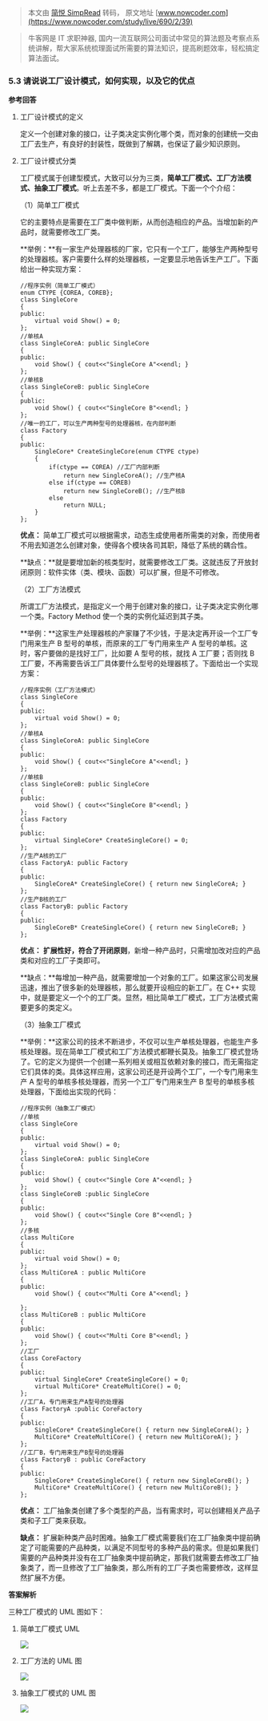 > 本文由 [简悦 SimpRead](http://ksria.com/simpread/) 转码， 原文地址 [www.nowcoder.com](https://www.nowcoder.com/study/live/690/2/39)

> 牛客网是 IT 求职神器, 国内一流互联网公司面试中常见的算法题及考察点系统讲解，帮大家系统梳理面试所需要的算法知识，提高刷题效率，轻松搞定算法面试。

### 5.3 请说说工厂设计模式，如何实现，以及它的优点

**参考回答**

1.  工厂设计模式的定义
    
    定义一个创建对象的接口，让子类决定实例化哪个类，而对象的创建统一交由工厂去生产，有良好的封装性，既做到了解耦，也保证了最少知识原则。
    
2.  工厂设计模式分类
    
    工厂模式属于创建型模式，大致可以分为三类，**简单工厂模式、工厂方法模式、抽象工厂模式**。听上去差不多，都是工厂模式。下面一个个介绍：
    
    （1）简单工厂模式
    
    它的主要特点是需要在工厂类中做判断，从而创造相应的产品。当增加新的产品时，就需要修改工厂类。
    
    **举例：**有一家生产处理器核的厂家，它只有一个工厂，能够生产两种型号的处理器核。客户需要什么样的处理器核，一定要显示地告诉生产工厂。下面给出一种实现方案：
    
    ```
    //程序实例（简单工厂模式）
    enum CTYPE {COREA, COREB};     
    class SingleCore    
    {    
    public:    
        virtual void Show() = 0;  
    };    
    //单核A    
    class SingleCoreA: public SingleCore    
    {    
    public:    
        void Show() { cout<<"SingleCore A"<<endl; }    
    };    
    //单核B    
    class SingleCoreB: public SingleCore    
    {    
    public:    
        void Show() { cout<<"SingleCore B"<<endl; }    
    };    
    //唯一的工厂，可以生产两种型号的处理器核，在内部判断    
    class Factory    
    {    
    public:     
        SingleCore* CreateSingleCore(enum CTYPE ctype)    
        {    
            if(ctype == COREA) //工厂内部判断    
                return new SingleCoreA(); //生产核A    
            else if(ctype == COREB)    
                return new SingleCoreB(); //生产核B    
            else    
                return NULL;    
        }    
    };    
    
    ```
    
    **优点：** 简单工厂模式可以根据需求，动态生成使用者所需类的对象，而使用者不用去知道怎么创建对象，使得各个模块各司其职，降低了系统的耦合性。
    
    **缺点：**就是要增加新的核类型时，就需要修改工厂类。这就违反了开放封闭原则：软件实体（类、模块、函数）可以扩展，但是不可修改。
    
    （2）工厂方法模式
    
    所谓工厂方法模式，是指定义一个用于创建对象的接口，让子类决定实例化哪一个类。Factory Method 使一个类的实例化延迟到其子类。
    
    **举例：**这家生产处理器核的产家赚了不少钱，于是决定再开设一个工厂专门用来生产 B 型号的单核，而原来的工厂专门用来生产 A 型号的单核。这时，客户要做的是找好工厂，比如要 A 型号的核，就找 A 工厂要；否则找 B 工厂要，不再需要告诉工厂具体要什么型号的处理器核了。下面给出一个实现方案：
    
    ```
    //程序实例（工厂方法模式）
    class SingleCore    
    {    
    public:    
        virtual void Show() = 0;  
    };    
    //单核A    
    class SingleCoreA: public SingleCore    
    {    
    public:    
        void Show() { cout<<"SingleCore A"<<endl; }    
    };    
    //单核B    
    class SingleCoreB: public SingleCore    
    {    
    public:    
        void Show() { cout<<"SingleCore B"<<endl; }    
    };    
    class Factory    
    {    
    public:    
        virtual SingleCore* CreateSingleCore() = 0;  
    };    
    //生产A核的工厂    
    class FactoryA: public Factory    
    {    
    public:    
        SingleCoreA* CreateSingleCore() { return new SingleCoreA; }    
    };    
    //生产B核的工厂    
    class FactoryB: public Factory    
    {    
    public:    
        SingleCoreB* CreateSingleCore() { return new SingleCoreB; }    
    };  
    
    ```
    
    **优点：** **扩展性好，符合了开闭原则**，新增一种产品时，只需增加改对应的产品类和对应的工厂子类即可。
    
    **缺点：**每增加一种产品，就需要增加一个对象的工厂。如果这家公司发展迅速，推出了很多新的处理器核，那么就要开设相应的新工厂。在 C++ 实现中，就是要定义一个个的工厂类。显然，相比简单工厂模式，工厂方法模式需要更多的类定义。
    
    （3）抽象工厂模式
    
    **举例：**这家公司的技术不断进步，不仅可以生产单核处理器，也能生产多核处理器。现在简单工厂模式和工厂方法模式都鞭长莫及。抽象工厂模式登场了。它的定义为提供一个创建一系列相关或相互依赖对象的接口，而无需指定它们具体的类。具体这样应用，这家公司还是开设两个工厂，一个专门用来生产 A 型号的单核多核处理器，而另一个工厂专门用来生产 B 型号的单核多核处理器，下面给出实现的代码：
    
    ```
    //程序实例（抽象工厂模式）
    //单核    
    class SingleCore     
    {    
    public:    
        virtual void Show() = 0;  
    };    
    class SingleCoreA: public SingleCore      
    {    
    public:    
        void Show() { cout<<"Single Core A"<<endl; }    
    };    
    class SingleCoreB :public SingleCore    
    {    
    public:    
        void Show() { cout<<"Single Core B"<<endl; }    
    };    
    //多核    
    class MultiCore      
    {    
    public:    
        virtual void Show() = 0;  
    };    
    class MultiCoreA : public MultiCore      
    {    
    public:    
        void Show() { cout<<"Multi Core A"<<endl; }    
    
    };    
    class MultiCoreB : public MultiCore      
    {    
    public:    
        void Show() { cout<<"Multi Core B"<<endl; }    
    };    
    //工厂    
    class CoreFactory      
    {    
    public:    
        virtual SingleCore* CreateSingleCore() = 0;  
        virtual MultiCore* CreateMultiCore() = 0;  
    };    
    //工厂A，专门用来生产A型号的处理器    
    class FactoryA :public CoreFactory    
    {    
    public:    
        SingleCore* CreateSingleCore() { return new SingleCoreA(); }    
        MultiCore* CreateMultiCore() { return new MultiCoreA(); }    
    };    
    //工厂B，专门用来生产B型号的处理器    
    class FactoryB : public CoreFactory    
    {    
    public:    
        SingleCore* CreateSingleCore() { return new SingleCoreB(); }    
        MultiCore* CreateMultiCore() { return new MultiCoreB(); }    
    };   
    
    ```
    
    **优点：** 工厂抽象类创建了多个类型的产品，当有需求时，可以创建相关产品子类和子工厂类来获取。
    
    **缺点：** 扩展新种类产品时困难。抽象工厂模式需要我们在工厂抽象类中提前确定了可能需要的产品种类，以满足不同型号的多种产品的需求。但是如果我们需要的产品种类并没有在工厂抽象类中提前确定，那我们就需要去修改工厂抽象类了，而一旦修改了工厂抽象类，那么所有的工厂子类也需要修改，这样显然扩展不方便。
    

**答案解析**

三种工厂模式的 UML 图如下：

1.  简单工厂模式 UML
    
    ![](https://static.nowcoder.com/images/activity/2021jxy/c/assert/%E7%AE%80%E5%8D%95%E5%B7%A5%E5%8E%82.png)
    
2.  工厂方法的 UML 图
    
    ![](https://static.nowcoder.com/images/activity/2021jxy/c/assert/%E5%B7%A5%E5%8E%82%E6%96%B9%E6%B3%95.png)
    
3.  抽象工厂模式的 UML 图
    
    ![](https://static.nowcoder.com/images/activity/2021jxy/c/assert/%E6%8A%BD%E8%B1%A1%E5%B7%A5%E5%8E%82%E6%A8%A1%E5%BC%8F.png)